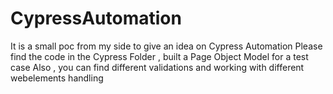 # CypressAutomation

It is a small poc from my side to give an idea on Cypress Automation
Please find the code in the Cypress Folder , built a Page Object Model for a test case
Also , you can find different validations and working with different webelements handling
